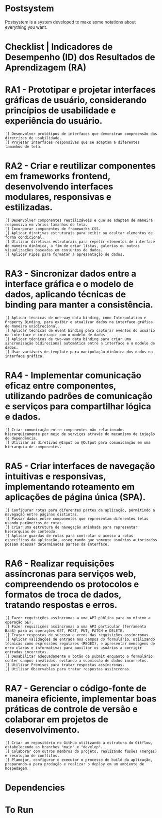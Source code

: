 # Postsystem
Postsystem is a system developed to make some notations about everything you want.

# Checklist | Indicadores de Desempenho (ID) dos Resultados de Aprendizagem (RA)

  # RA1 - Prototipar e projetar interfaces gráficas de usuário, considerando princípios de usabilidade e experiência do usuário.
    [] Desenvolver protótipos de interfaces que demonstram compreensão das diretrizes de usabilidade.
    [] Projetar interfaces responsivas que se adaptam a diferentes tamanhos de tela.
  # RA2 - Criar e reutilizar componentes em frameworks frontend, desenvolvendo interfaces modulares, responsivas e estilizadas.
    [] Desenvolver componentes reutilizáveis e que se adaptem de maneira responsiva em vários tamanhos de tela.
    [] Incorporar componentes de frameworks CSS.
    [] Aplicar diretivas estruturais para exibir ou ocultar elementos de forma condicional.
    [] Utilizar diretivas estruturais para repetir elementos de interface de maneira dinâmica, a fim de criar listas, galerias ou outras visualizações baseadas em conjuntos de dados.
    [] Aplicar Pipes para formatar a apresentação de dados.
  # RA3 - Sincronizar dados entre a interface gráfica e o modelo de dados, aplicando técnicas de binding para manter a consistência.
    [] Aplicar técnicas de one-way data binding, como Interpolation e Property Binding, para exibir e atualizar dados na interface gráfica de maneira unidirecional.
    [] Aplicar técnicas de event binding para capturar eventos do usuário na interface e interagir com o modelo de dados.
    [] Aplicar técnicas de two-way data binding para criar uma sincronização bidirecional automática entre a interface e o modelo de dados.
    [] Usar variáveis de template para manipulação dinâmica dos dados na interface gráfica.
  # RA4 - Implementar comunicação eficaz entre componentes, utilizando padrões de comunicação e serviços para compartilhar lógica e dados.
    [] Criar comunicação entre componentes não relacionados hierarquicamente por meio de serviços através do mecanismo de injeção de dependência.
    [] Utilizar as diretivas @Input ou @Output para comunicanção em uma hierarquia de componentes.
  # RA5 - Criar interfaces de navegação intuitivas e responsivas, implementando roteamento em aplicações de página única (SPA).
    [] Configurar rotas para diferentes partes da aplicação, permitindo a navegação entre páginas distintas.
    [] Passar dados entre componentes que representam diferentes telas usando parâmetros de rotas.
    [] Criar uma estrutura de navegação aninhada para representar hierarquias de conteúdo.
    [] Aplicar guardas de rotas para controlar o acesso a rotas específicas da aplicação, assegurando que somente usuários autorizados possam acessar determinadas partes da interface.
  # RA6 - Realizar requisições assíncronas para serviços web, compreendendo os protocolos e formatos de troca de dados, tratando respostas e erros.
    [] Fazer requisições assíncronas a uma API pública para no mínimo a operação GET.
    [] Fazer requisições assíncronas a uma API particular (ferramenta BaaS) para as operações GET, POST, PUT, PATCH e DELETE.
    [] Tratar respostas de sucesso e erros das requisições assíncronas.
    [] Aplicar validações de entrada nos campos do formulário, utilizando técnicas como expressões regulares (REGEX), e apresentar mensagens de erro claras e informativas para auxiliar os usuários a corrigir entradas incorretas.
    [] Desabilitar adequadamente o botão de submit enquanto o formulário conter campos inválidos, evitando a submissão de dados incorretos.
    [] Utilizar Promises para tratar respostas assíncronas.
    [] Utilizar Observables para tratar respostas assíncronas.
  # RA7 - Gerenciar o código-fonte de maneira eficiente, implementar boas práticas de controle de versão e colaborar em projetos de desenvolvimento.
    [] Criar um repositório no GitHub utilizando a estrutura do Gitflow, estabelecendo as branches "main" e "develop".
    [] Colaborar com outros membros do projeto, realizando fusões (merges) e resolução de conflitos.
    [] Planejar, configurar e executar o processo de build da aplicação, preparando-a para produção e realizar o deploy em um ambiente de hospedagem.

# Dependencies

# To Run


